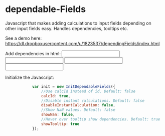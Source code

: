 dependable-Fields
=================

Javascript that makes adding calculations to input fields depending on other input fields easy. Handles dependencies, tooltips etc.

See a demo here:
https://dl.dropboxusercontent.com/u/1823537/dependingFields/index.html

Add dependencies in html:
<input calcid="a" />
<input calcid="b" />
<input calcid="c" calculation="sum a b" />
<input calcid="d" calculation="copy c" />

Initialize the Javascript:
```javascript
            var init = new InitDependableFields({
                //Use calcId instead of id. Default: false
                calcId: true,
                //Disable instant calculations. Default: false
                disableInstantCalculation: false,
                //Show NaN values. Default: false
                showNan: false,
                //Hover over tooltip show dependencies. Default: true
                showTooltip: true
            });
```